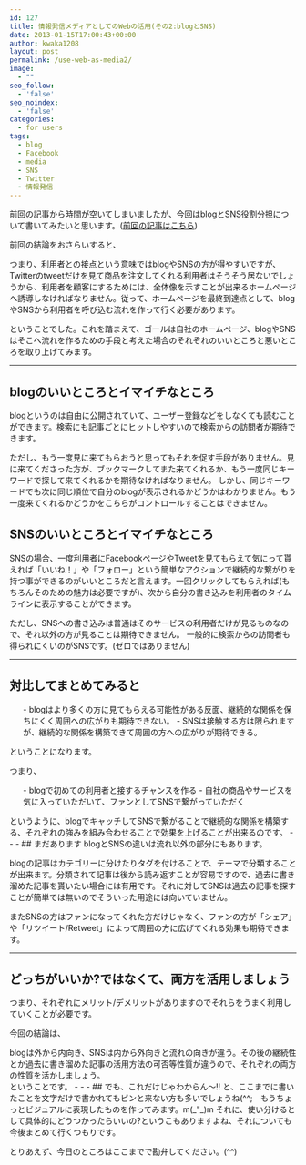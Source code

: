 ```yaml
---
id: 127
title: 情報発信メディアとしてのWebの活用(その2:blogとSNS)
date: 2013-01-15T17:00:43+00:00
author: kwaka1208
layout: post
permalink: /use-web-as-media2/
image:
  - ""
seo_follow:
  - 'false'
seo_noindex:
  - 'false'
categories:
  - for users
tags:
  - blog
  - Facebook
  - media
  - SNS
  - Twitter
  - 情報発信
---
```

前回の記事から時間が空いてしまいましたが、今回はblogとSNS役割分担について書いてみたいと思います。([前回の記事はこちら](/use-web-as-media1/))

前回の結論をおさらいすると、

<div class="conclusion">
つまり、利用者との接点という意味ではblogやSNSの方が得やすいですが、Twitterのtweetだけを見て商品を注文してくれる利用者はそうそう居ないでしょうから、利用者を顧客にするためには、全体像を示すことが出来るホームページへ誘導しなければなりません。従って、ホームページを最終到達点として、blogやSNSから利用者を呼び込む流れを作って行く必要があります。
</div>

ということでした。これを踏まえて、ゴールは自社のホームページ、blogやSNSはそこへ流れを作るための手段と考えた場合のそれぞれのいいところと悪いところを取り上げてみます。

- - -
## blogのいいところとイマイチなところ
blogというのは自由に公開されていて、ユーザー登録などをしなくても読むことができます。検索にも記事ごとにヒットしやすいので検索からの訪問者が期待できます。

ただし、もう一度見に来てもらおうと思ってもそれを促す手段がありません。見に来てくださった方が、ブックマークしてまた来てくれるか、もう一度同じキーワードで探して来てくれるかを期待なければなりません。
しかし、同じキーワードでも次に同じ順位で自分のblogが表示されるかどうかはわかりません。もう一度来てくれるかどうかをこちらがコントロールすることはできません。

## SNSのいいところとイマイチなところ
SNSの場合、一度利用者にFacebookページやTweetを見てもらえて気にって貰えれば「いいね！」や「フォロー」という簡単なアクションで継続的な繋がりを持つ事ができるのがいいところだと言えます。一回クリックしてもらえれば(もちろんそのための魅力は必要ですが)、次から自分の書き込みを利用者のタイムラインに表示することができます。

ただし、SNSへの書き込みは普通はそのサービスの利用者だけが見るものなので、それ以外の方が見ることは期待できません。
一般的に検索からの訪問者も得られにくいのがSNSです。(ゼロではありません)
- - -
## 対比してまとめてみると
<ul>
- blogはより多くの方に見てもらえる可能性がある反面、継続的な関係を保ちにくく周囲への広がりも期待できない。
- SNSは接触する方は限られますが、継続的な関係を構築できて周囲の方への広がりが期待できる。
</ul>
ということになります。

つまり、
<ol>
- blogで初めての利用者と接するチャンスを作る
- 自社の商品やサービスを気に入っていただいて、ファンとしてSNSで繋がっていただく
</ol>
というように、blogでキャッチしてSNSで繋がることで継続的な関係を構築する、それぞれの強みを組み合わせることで効果を上げることが出来るのです。
- - -
## まだあります
blogとSNSの違いは流れ以外の部分にもあります。

blogの記事はカテゴリーに分けたりタグを付けることで、テーマで分類することが出来ます。分類されて記事は後から読み返すことが容易ですので、過去に書き溜めた記事を貰いたい場合には有用です。それに対してSNSは過去の記事を探すことが簡単では無いのでそういった用途には向いていません。

またSNSの方はファンになってくれた方だけじゃなく、ファンの方が「シェア」や「リツイート/Retweet」によって周囲の方に広げてくれる効果も期待できます。
- - -
## どっちがいいか?ではなくて、両方を活用しましょう
つまり、それぞれにメリット/デメリットがありますのでそれらをうまく利用していくことが必要です。

今回の結論は、
<div class="conclusion">
blogは外から内向き、SNSは内から外向きと流れの向きが違う。その後の継続性とか過去に書き溜めた記事の活用方法の可否等性質が違うので、それぞれの両方の性質を活かしましょう。
</div>
ということです。
- - -
## でも、これだけじゃわからん〜!!
と、ここまでに書いたことを文字だけで書かれてもピンと来ない方も多いでしょうね(^^;　もうちょっとビジュアルに表現したものを作ってみます。m(_"_)m
それに、使い分けるとして具体的にどうつかったらいいの?というこもありますよね、それについても今後まとめて行くつもりです。

とりあえず、今日のところはここまでで勘弁してください。(^^)